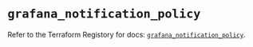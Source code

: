 # `grafana_notification_policy`

Refer to the Terraform Registory for docs: [`grafana_notification_policy`](https://registry.terraform.io/providers/grafana/grafana/3.16.0/docs/resources/notification_policy).
